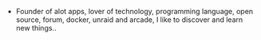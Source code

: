 - Founder of alot apps, lover of technology, programming language, open source, forum, docker, unraid and arcade, I like to discover and learn new things..
  <br>





















































































































































































































































































































































































































































































































































































































